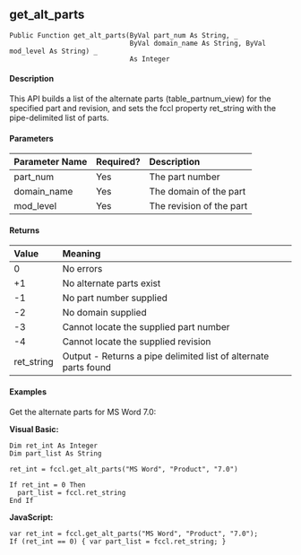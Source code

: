 get_alt_parts
---------------

```
Public Function get_alt_parts(ByVal part_num As String, _
                              ByVal domain_name As String, ByVal mod_level As String) _
                              As Integer
```

#### Description

This API builds a list of the alternate parts (table_partnum_view) for the specified part and revision, and sets the fccl property ret_string with the pipe-delimited list of parts.

#### Parameters

| Parameter Name | Required? | Description |
|:--- |:--- |:--- |
| part_num | Yes | The part number |
| domain_name | Yes | The domain of the part |
| mod_level | Yes | The revision of the part |

#### Returns

| Value | Meaning |
|:--- |:--- |
| 0 | No errors |
| +1 | No alternate parts exist |
| -1 | No part number supplied |
| -2 | No domain supplied |
| -3 | Cannot locate the supplied part number |
| -4 | Cannot locate the supplied revision |
| ret_string | Output - Returns a pipe delimited list of alternate parts found |

#### Examples

Get the alternate parts for MS Word 7.0:

**Visual Basic:**
```
Dim ret_int As Integer
Dim part_list As String

ret_int = fccl.get_alt_parts("MS Word", "Product", "7.0") 

If ret_int = 0 Then
  part_list = fccl.ret_string
End If
```

**JavaScript:**
```
var ret_int = fccl.get_alt_parts("MS Word", "Product", "7.0");
If (ret_int == 0) { var part_list = fccl.ret_string; }
```